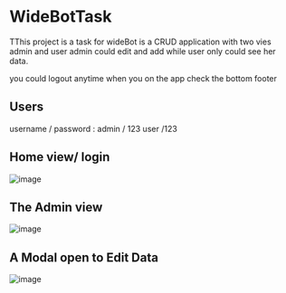# WideBotTask

TThis project is a task for wideBot is a CRUD application with two vies admin and user 
admin could edit and add while user only could see her data.

you could logout anytime when you on the app check the bottom footer 
## Users
username / password :
admin / 123
user /123
## Home view/ login 
![image](https://github.com/alaaali928821/wideBotTask/assets/54397483/d167e233-b0fa-49c7-b802-e70d5e30b0c2)

## The Admin view
![image](https://github.com/alaaali928821/wideBotTask/assets/54397483/a3ecc395-e196-41f3-9f6d-a4dadb135166)

## A Modal open to Edit Data
![image](https://github.com/alaaali928821/wideBotTask/assets/54397483/0f64cee5-b922-4d5e-8bfd-506d605add13)


